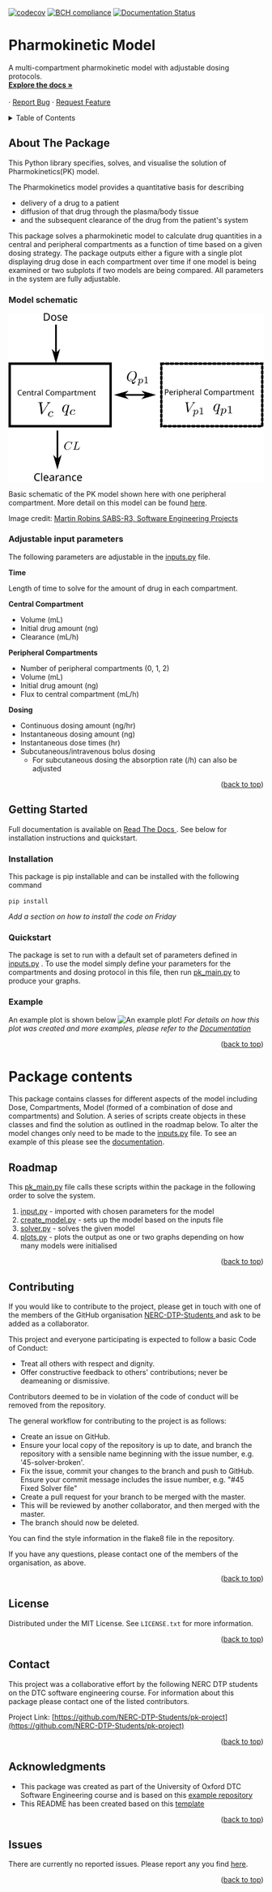 [![codecov](https://codecov.io/gh/NERC-DTP-Students/pk-project/branch/master/graph/badge.svg?token=BHAWWQXNQP)](https://codecov.io/gh/NERC-DTP-Students/pk-project)
[![BCH compliance](https://bettercodehub.com/edge/badge/kyubird/pk-project?branch=master)](https://bettercodehub.com/)
[![Documentation Status](https://readthedocs.org/projects/pharmokinetic-model/badge/?version=latest)](https://pharmokinetic-model.readthedocs.io/en/latest/?badge=latest)
<div id="top"></div>




 

# Pharmokinetic Model

<p>
    A multi-compartment pharmokinetic model with adjustable dosing protocols.
    <br />
    <a href="https://pharmokinetic-model.readthedocs.io/en/latest/index.html"><strong>Explore the docs »</strong></a>
    <br />
    <br />
    ·
    <a href="https://github.com/NERC-DTP-Students/pk-project/issues">Report Bug</a>
    ·
    <a href="https://github.com/NERC-DTP-Students/pk-project/issues">Request Feature</a>
  </p>
</div>



<!-- TABLE OF CONTENTS alter this when readme is finalised -->
<details>
  <summary>Table of Contents</summary>
  <ol>
    <li>
      <a href="#about-the-package">About The Package</a>
    </li>
    <li>
      <a href="#getting-started">Getting Started</a>
      <ul>
        <li><a href="#installation">Installation</a></li>
        <li><a href="#quickstart">Quickstart</a></li>
        <li><a href="#Example">Example</a></li>
      </ul>
    </li>
    <li><a href="#package-contents">Package Contents</a></li>
    <ul>
        <li><a href="#roadmap">Roadmap</a></li>
    </ul>
    <li><a href="#contributing">Contributing</a></li> 
    <li><a href="#license">License</a></li>
    <li><a href="#contact">Contact</a></li>
    <li><a href="#acknowledgments">Acknowledgments</a></li>
    <li><a href="#issues">Issues</a></li>
  </ol>
</details>



<!-- ABOUT THE PROJECT -->
## About The Package

This Python library specifies, solves, and visualise the solution of Pharmokinetics(PK) model. 

The Pharmokinetics model provides a quantitative basis for describing
- delivery of a drug to a patient
- diffusion of that drug through the plasma/body tissue
- and the subsequent clearance of the drug from the patient's system 

This package solves a pharmokinetic model to calculate drug quantities in a central and peripheral compartments as a function of time based on a given dosing strategy. The package outputs either a figure with a single plot displaying drug dose in each compartment over time if one model is being examined or two subplots if two models are being compared. All parameters in the system are fully adjustable. 

### Model schematic
![Example schematic of model!](pk2.svg)

Basic schematic of the PK model shown here with one peripheral compartment. More detail on this model can be found <a href='https://sabs-r3.github.io/software-engineering-projects/01-introduction/index.html'>here</a>.

Image credit: <a href='https://github.com/SABS-R3/software-engineering-projects'> Martin Robins SABS-R3, Software Engineering Projects </a> 

### Adjustable input parameters
The following parameters are adjustable in the <a href='https://github.com/NERC-DTP-Students/pk-project/tree/master/pkmodel/inputs.py'>inputs.py</a> file.


**Time**

Length of time to solve for the amount of drug in each compartment.

**Central Compartment**
+ Volume (mL)
+ Initial drug amount (ng)
+ Clearance (mL/h)

**Peripheral Compartments**
+ Number of peripheral compartments (0, 1, 2)
+ Volume (mL)
+ Initial drug amount (ng)
+ Flux to central compartment (mL/h)

**Dosing**
+ Continuous dosing amount (ng/hr)
+ Instantaneous dosing amount (ng)
+ Instantaneous dose times (hr)
+ Subcutaneous/intravenous bolus dosing
    + For subcutaneous dosing the absorption rate (/h) can also be adjusted

<p align="right">(<a href="#top">back to top</a>)</p>






<!-- GETTING STARTED -->
## Getting Started
Full documentation is available on <a href='https://pharmokinetic-model.readthedocs.io/en/latest/'>Read The Docs </a>. See below for installation instructions and quickstart.
<!-- Installation-->
### Installation
This package is pip installable and can be installed with the following command  

`pip install `

_Add a section on how to install the code on Friday_
   





<!-- USAGE EXAMPLES -->
### Quickstart

The package is set to run with a default set of parameters defined in <a href='https://github.com/NERC-DTP-Students/pk-project/tree/master/pkmodel/inputs.py'>inputs.py</a> . To use the model simply define your parameters for the compartments and dosing protocol in this file, then run <a href='https://github.com/NERC-DTP-Students/pk-project/tree/master/pkmodel/pk_main.py'>pk_main.py</a> to produce your graphs.

### Example
An example plot is shown below
![An example plot!](eg1.png)
_For details on how this plot was created and more examples, please refer to the [Documentation](https://pharmokinetic-model.readthedocs.io/en/latest/)_

<p align="right">(<a href="#top">back to top</a>)</p>



# Package contents

This package contains classes for different aspects of the model including Dose, Compartments, Model (formed of a combination of dose and compartments) and Solution. A series of scripts create objects in these classes and find the solution as outlined in the roadmap below. To alter the model changes only need to be made to the <a href='https://github.com/NERC-DTP-Students/pk-project/tree/master/pkmodel/inputs.py'>inputs.py</a>  file.
To see an example of this please see the <a href='https://pharmokinetic-model.readthedocs.io/en/latest/'>documentation</a>. 

## Roadmap

This <a href='https://github.com/NERC-DTP-Students/pk-project/tree/master/pkmodel/pk_main.py'>pk_main.py</a>  file calls these scripts within the package in the following order to solve the system.
1. <a href='https://github.com/NERC-DTP-Students/pk-project/tree/master/pkmodel/input.py'>input.py</a> - imported with chosen parameters for the model
2. <a href='https://github.com/NERC-DTP-Students/pk-project/tree/master/pkmodel/create_model.py'>create_model.py</a>  - sets up the model based on the inputs file
3. <a href='https://github.com/NERC-DTP-Students/pk-project/tree/master/pkmodel/solver.py'>solver.py</a> - solves the given model
4. <a href='https://github.com/NERC-DTP-Students/pk-project/tree/master/pkmodel/plots.py'>plots.py</a> - plots the output as one or two graphs depending on how many models were initialised



<p align="right">(<a href="#top">back to top</a>)</p>


## Contributing

If you would like to contribute to the project, please get in touch with one of the members of the GitHub organisation <a href="https://github.com/NERC-DTP-Students/people">NERC-DTP-Students </a> and ask to be added as a collaborator.

This project and everyone participating is expected to follow a basic Code of Conduct:
+ Treat all others with respect and dignity.
+ Offer constructive feedback to others' contributions; never be deameaning or dismissive.

Contributors deemed to be in violation of the code of conduct will be removed from the repository.

The general workflow for contributing to the project is as follows:
+ Create an issue on GitHub.
+ Ensure your local copy of the repository is up to date, and branch the repository with a sensible name beginning with the issue number, e.g. '45-solver-broken'.
+ Fix the issue, commit your changes to the branch and push to GitHub. Ensure your commit message includes the issue number, e.g. "#45 Fixed Solver file"
+ Create a pull request for your branch to be merged with the master.
+ This will be reviewed by another collaborator, and then merged with the master.
+ The branch should now be deleted.

You can find the style information in the flake8 file in the repository.

If you have any questions, please contact one of the members of the organisation, as above.

<p align="right">(<a href="#top">back to top</a>)</p>

<!-- LICENSE -->

## License

Distributed under the MIT License. See `LICENSE.txt` for more information.

<p align="right">(<a href="#top">back to top</a>)</p>




<!-- CONTACT -->
## Contact

This project was a collaborative effort by the following NERC DTP students on the DTC software engineering course. For information about this package please contact one of the listed contributors.


Project Link: [https://github.com/NERC-DTP-Students/pk-project](https://github.com/NERC-DTP-Students/pk-project)

<p align="right">(<a href="#top">back to top</a>)</p>



<!-- ACKNOWLEDGMENTS -->
## Acknowledgments

* This package was created as part of the University of Oxford DTC Software Engineering course and is based on this <a href='https://github.com/SABS-R3/software-engineering-projects-pk'> example repository </a>
* This README has been created based on this <a href='https://github.com/othneildrew/Best-README-Template/blob/master/BLANK_README.md'> template</a>

<p align="right">(<a href="#top">back to top</a>)</p>



<!-- Bugs -->

## Issues

There are currently no reported issues. Please report any you find <a href="https://github.com/NERC-DTP-Students/pk-project/issues">here</a>.



<p align="right">(<a href="#top">back to top</a>)</p>


